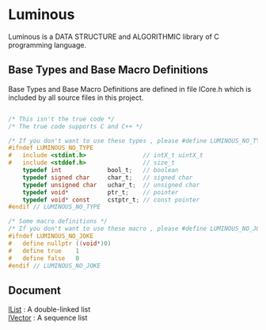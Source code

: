 # Luminous
Luminous is a DATA STRUCTURE and ALGORITHMIC library of C programming language.

## Base Types and Base Macro Definitions
Base Types and Base Macro Definitions are defined in file lCore.h 
which is included by all source files in this project.
```C

/* This isn't the true code */
/* The true code supports C and C++ */

/* If you don't want to use these types , please #define LUMINOUS_NO_TYPE */
#ifndef LUMINOUS_NO_TYPE
#	include <stdint.h>                // intX_t uintX_t
#	include <stddef.h>                // size_t
	typedef int             bool_t;   // boolean
	typedef signed char     char_t;   // signed char
	typedef unsigned char   uchar_t;  // unsigned char
	typedef void*           ptr_t;    // pointer
	typedef void* const     cstptr_t; // const pointer
#endif // LUMINOUS_NO_TYPE

/* Some macro definitions */
/* If you don't want to use these macro , please #define LUMINOUS_NO_JOKE */
#ifndef LUMINOUS_NO_JOKE
#	define nullptr ((void*)0)
#	define true    1
#	define false   0
#endif // LUMINOUS_NO_JOKE
```


## Document
[lList](doc/lList.md) : A double-linked list    
[lVector](doc/lVector.md) : A sequence list
